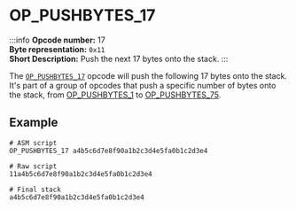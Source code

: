 # OP_PUSHBYTES_17
:::info
**Opcode number:** 17  
**Byte representation:** `0x11`  
**Short Description:** Push the next 17 bytes onto the stack. 
:::

The [`OP_PUSHBYTES_17`](./OP_PUSHBYTES_17.md) opcode will push the following 17 bytes onto the stack. It's part of a group of opcodes that push a specific number of bytes onto the stack, from [OP_PUSHBYTES_1](./OP_PUSHBYTES_1.md) to [OP_PUSHBYTES_75](./OP_PUSHBYTES_75.md).

## Example
```shell
# ASM script
OP_PUSHBYTES_17 a4b5c6d7e8f90a1b2c3d4e5fa0b1c2d3e4

# Raw script
11a4b5c6d7e8f90a1b2c3d4e5fa0b1c2d3e4

# Final stack
a4b5c6d7e8f90a1b2c3d4e5fa0b1c2d3e4
```
